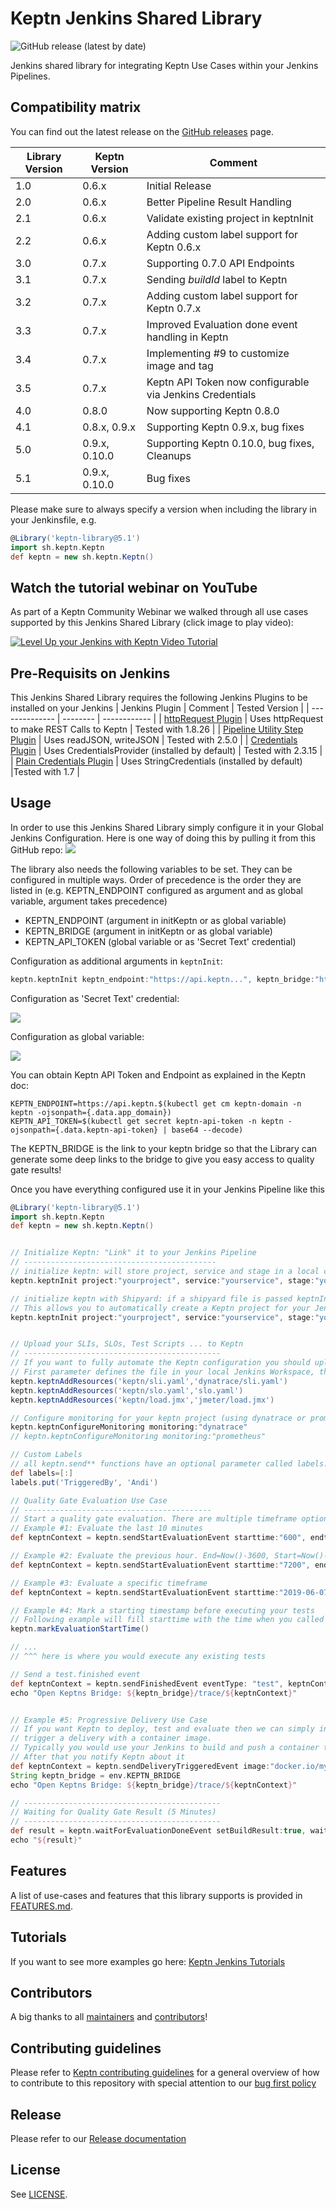 # Keptn Jenkins Shared Library
![GitHub release (latest by date)](https://img.shields.io/github/v/release/keptn-sandbox/keptn-jenkins-library)

Jenkins shared library for integrating Keptn Use Cases within your Jenkins Pipelines.


## Compatibility matrix

You can find out the latest release on the [GitHub releases](https://github.com/keptn-sandbox/keptn-jenkins-library/releases) page.

| Library Version | Keptn Version | Comment                      |
| --------------- | --------------| ---------------------------- |
| 1.0             | 0.6.x         | Initial Release              |
| 2.0             | 0.6.x         | Better Pipeline Result Handling |
| 2.1             | 0.6.x         | Validate existing project in keptnInit |
| 2.2             | 0.6.x         | Adding custom label support for Keptn 0.6.x |
| 3.0             | 0.7.x         | Supporting 0.7.0 API Endpoints |
| 3.1             | 0.7.x         | Sending *buildId* label to Keptn |
| 3.2             | 0.7.x         | Adding custom label support for Keptn 0.7.x |
| 3.3             | 0.7.x         | Improved Evaluation done event handling in Keptn |
| 3.4             | 0.7.x         | Implementing #9 to customize image and tag |
| 3.5             | 0.7.x         | Keptn API Token now configurable via Jenkins Credentials |
| 4.0             | 0.8.0         | Now supporting Keptn 0.8.0 |
| 4.1             | 0.8.x, 0.9.x  | Supporting Keptn 0.9.x, bug fixes |
| 5.0             | 0.9.x, 0.10.0 | Supporting Keptn 0.10.0, bug fixes, Cleanups |
| 5.1             | 0.9.x, 0.10.0 | Bug fixes |

Please make sure to always specify a version when including the library in your Jenkinsfile, e.g.
```groovy
@Library('keptn-library@5.1')
import sh.keptn.Keptn
def keptn = new sh.keptn.Keptn()
```

## Watch the tutorial webinar on YouTube

As part of a Keptn Community Webinar we walked through all use cases supported by this Jenkins Shared Library (click image to play video):

[![Level Up your Jenkins with Keptn Video Tutorial](https://img.youtube.com/vi/VYRdirdjOAg/0.jpg)](https://www.youtube.com/watch?v=VYRdirdjOAg "Level Up your Jenkins with Keptn Video Tutorial")

## Pre-Requisits on Jenkins
This Jenkins Shared Library requires the following Jenkins Plugins to be installed on your Jenkins
| Jenkins Plugin | Comment | Tested Version |
| -------------- | -------- | ------------ |
| [httpRequest Plugin](https://plugins.jenkins.io/http_request/) | Uses httpRequest to make REST Calls to Keptn | Tested with 1.8.26 | 
| [Pipeline Utility Step Plugin](https://plugins.jenkins.io/pipeline-utility-steps/) | Uses readJSON, writeJSON | Tested with 2.5.0 |
| [Credentials Plugin](https://plugins.jenkins.io/credentials/) | Uses CredentialsProvider (installed by default) | Tested with 2.3.15 |
| [Plain Credentials Plugin](https://plugins.jenkins.io/plain-credentials/) | Uses StringCredentials (installed by default) |Tested with 1.7 |

## Usage
In order to use this Jenkins Shared Library simply configure it in your Global Jenkins Configuration. Here is one way of doing this by pulling it from this GitHub repo:
![](./images/jenkinsglobalconfig.png)

The library also needs the following variables to be set. They can be configured in multiple ways. Order of precedence is the order they are listed in (e.g. KEPTN_ENDPOINT configured as argument and as global variable, argument takes precedence)
* KEPTN_ENDPOINT (argument in initKeptn or as global variable)
* KEPTN_BRIDGE (argument in initKeptn or as global variable)
* KEPTN_API_TOKEN (global variable or as 'Secret Text' credential)

Configuration as additional arguments in `keptnInit`:
```groovy
keptn.keptnInit keptn_endpoint:"https://api.keptn...", keptn_bridge:"https://bridge.keptn...", ...
```

Configuration as 'Secret Text' credential:

![](./images/jenkinssecrettextcredential.png)

Configuration as global variable:

![](./images/jenkinsglobalenvs.png)

You can obtain Keptn API Token and Endpoint as explained in the Keptn doc:
```
KEPTN_ENDPOINT=https://api.keptn.$(kubectl get cm keptn-domain -n keptn -ojsonpath={.data.app_domain})
KEPTN_API_TOKEN=$(kubectl get secret keptn-api-token -n keptn -ojsonpath={.data.keptn-api-token} | base64 --decode)
```
The KEPTN_BRIDGE is the link to your keptn bridge so that the Library can generate some deep links to the bridge to give you easy access to quality gate results!

Once you have everything configured use it in your Jenkins Pipeline like this

```groovy
@Library('keptn-library@5.1')
import sh.keptn.Keptn
def keptn = new sh.keptn.Keptn()


// Initialize Keptn: "Link" it to your Jenkins Pipeline
// -------------------------------------------
// initialize keptn: will store project, service and stage in a local context file so you don't have to pass it to all other functions
keptn.keptnInit project:"yourproject", service:"yourservice", stage:"yourstage"

// initialize keptn with Shipyard: if a shipyard file is passed keptnInit will also make sure this project is created in Keptn
// This allows you to automatically create a Keptn project for your Jenkins pipeline w/o having to do anything with Keptn directly
keptn.keptnInit project:"yourproject", service:"yourservice", stage:"yourstage", shipyard:'shipyard.yaml'


// Upload your SLIs, SLOs, Test Scripts ... to Keptn
// --------------------------------------------
// If you want to fully automate the Keptn configuration you should upload your sli.yaml, slo.yaml and optionally files such as your tests
// First parameter defines the file in your local Jenkins Workspace, the second one the location Keptn will use to store it in its own Git
keptn.keptnAddResources('keptn/sli.yaml','dynatrace/sli.yaml')
keptn.keptnAddResources('keptn/slo.yaml','slo.yaml')
keptn.keptnAddResources('keptn/load.jmx','jmeter/load.jmx')

// Configure monitoring for your keptn project (using dynatrace or prometheus)
keptn.keptnConfigureMonitoring monitoring:"dynatrace"
// keptn.keptnConfigureMonitoring monitoring:"prometheus"

// Custom Labels
// all keptn.send** functions have an optional parameter called labels. It is a way to pass custom labels to the sent event
def labels=[:]
labels.put('TriggeredBy', 'Andi')

// Quality Gate Evaluation Use Case
// ------------------------------------------
// Start a quality gate evaluation. There are multiple timeframe options, e.g: using timestamps or number minutes from Now()
// Example #1: Evaluate the last 10 minutes
def keptnContext = keptn.sendStartEvaluationEvent starttime:"600", endtime:"0" 

// Example #2: Evaluate the previous hour. End=Now()-3600, Start=Now()-7200
def keptnContext = keptn.sendStartEvaluationEvent starttime:"7200", endtime:"3600" 

// Example #3: Evaluate a specific timeframe
def keptnContext = keptn.sendStartEvaluationEvent starttime:"2019-06-07T07:00:00.0000Z", endtime:"2019-06-07T08:00:00.0000Z", labels: labels

// Example #4: Mark a starting timestamp before executing your tests
// Following example will fill starttime with the time when you called markEvaluationStartTime and as end is empty will default to Now()
keptn.markEvaluationStartTime()

// ... 
// ^^^ here is where you would execute any existing tests

// Send a test.finished event
def keptnContext = keptn.sendFinishedEvent eventType: "test", keptnContext: "${params.shkeptncontext}", triggeredId: "${params.triggeredid}", result:"pass", status:"succeeded"
echo "Open Keptns Bridge: ${keptn_bridge}/trace/${keptnContext}"


// Example #5: Progressive Delivery Use Case
// If you want Keptn to deploy, test and evaluate then we can simply inform Keptn that we want to 
// trigger a delivery with a container image.
// Typically you would use your Jenkins to build and push a container to your container registry. 
// After that you notify Keptn about it
def keptnContext = keptn.sendDeliveryTriggeredEvent image:"docker.io/myorg/my-image:1.2.3"
String keptn_bridge = env.KEPTN_BRIDGE
echo "Open Keptns Bridge: ${keptn_bridge}/trace/${keptnContext}"

// --------------------------------------------
// Waiting for Quality Gate Result (5 Minutes)
// --------------------------------------------
def result = keptn.waitForEvaluationDoneEvent setBuildResult:true, waitTime:5
echo "${result}"
```


## Features

A list of use-cases and features that this library supports is provided in [FEATURES.md](FEATURES.md).

## Tutorials

If you want to see more examples go here: [Keptn Jenkins Tutorials](https://github.com/keptn-sandbox/jenkins-tutorial)

## Contributors

A big thanks to all [maintainers](CODEOWNERS) and [contributors](https://github.com/keptn-sandbox/keptn-jenkins-library/graphs/contributors)!

## Contributing guidelines

Please refer to [Keptn contributing
guidelines](https://github.com/keptn/keptn/blob/master/CONTRIBUTING.md) for a
general overview of how to contribute to this repository with special attention
to our [bug first policy](https://github.com/keptn/keptn/blob/master/CONTRIBUTING.md#bug-first-policy)

## Release

Please refer to our [Release documentation](RELEASE.md)

## License

See [LICENSE](LICENSE).
